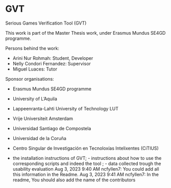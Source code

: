 # GVT
Serious Games Verification Tool (GVT)

This work is part of the Master Thesis work, under Erasmus Mundus SE4GD programme.

Persons behind the work:
- Arini Nur Rohmah: Student, Developer
- Nelly Condori Fernandez: Supervisor
- Miguel Luaces: Tutor
  

Sponsor organisations:
- Erasmus Mundus SE4GD programme
- University of L’Aquila
- Lappeenranta-Lahti University of Technology LUT
- Vrije Universiteit Amsterdam
- Universidad Santiago de Compostela
- Universidad de la Coruña
- Centro Singular de Investigación en Tecnoloxías Intelixentes (CiTIUS)




- the installation  instructions  of GVT;   -  instructions about  how to use the corresponding scripts and indeed the tool ; -  data collected trough the usability evaluation
Aug 3, 2023 9:40 AM
ncfyllen7: You could add all this information in the Readme.
Aug 3, 2023 9:41 AM
ncfyllen7: In the readme, You should also add  the name of the contributors
